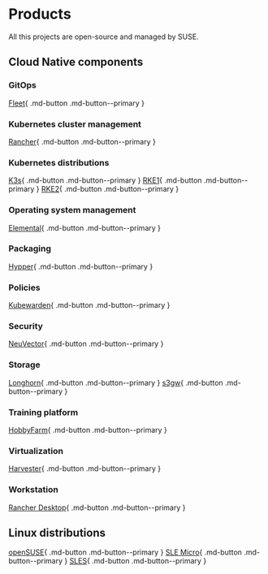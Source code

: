 # Products

All this projects are open-source and managed by SUSE.

## Cloud Native components

### GitOps

[Fleet](../fleet.md){ .md-button .md-button--primary }

### Kubernetes cluster management

[Rancher](../rancher/index.md){ .md-button .md-button--primary }

### Kubernetes distributions

[K3s](../k3s.md){ .md-button .md-button--primary }
[RKE1](../rke.md){ .md-button .md-button--primary }
[RKE2](../rke2.md){ .md-button .md-button--primary }

### Operating system management

[Elemental](../elemental.md){ .md-button .md-button--primary }

### Packaging

[Hypper](../hypper.md){ .md-button .md-button--primary }

### Policies

[Kubewarden](../kubewarden.md){ .md-button .md-button--primary }

### Security

[NeuVector](../neuvector/index.md){ .md-button .md-button--primary }

### Storage

[Longhorn](../longhorn.md){ .md-button .md-button--primary }
[s3gw](../s3gw.md){ .md-button .md-button--primary }

### Training platform

[HobbyFarm](../hobbyfarm.md){ .md-button .md-button--primary }

### Virtualization

[Harvester](../harvester.md){ .md-button .md-button--primary }

### Workstation

[Rancher Desktop](../rancher-desktop.md){ .md-button .md-button--primary }

## Linux distributions

[openSUSE](../opensuse.md){ .md-button .md-button--primary }
[SLE Micro](../sle-micro.md){ .md-button .md-button--primary }
[SLES](../sles.md){ .md-button .md-button--primary }
